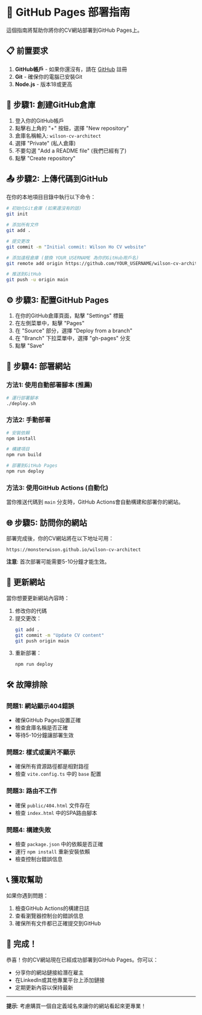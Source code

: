 # 🚀 GitHub Pages 部署指南

這個指南將幫助你將你的CV網站部署到GitHub Pages上。

## 📋 前置要求

1. **GitHub帳戶** - 如果你還沒有，請在 [GitHub](https://github.com) 註冊
2. **Git** - 確保你的電腦已安裝Git
3. **Node.js** - 版本18或更高

## 🔧 步驟1: 創建GitHub倉庫

1. 登入你的GitHub帳戶
2. 點擊右上角的 "+" 按鈕，選擇 "New repository"
3. 倉庫名稱輸入: `wilson-cv-architect`
4. 選擇 "Private" (私人倉庫)
5. 不要勾選 "Add a README file" (我們已經有了)
6. 點擊 "Create repository"

## 📤 步驟2: 上傳代碼到GitHub

在你的本地項目目錄中執行以下命令：

```bash
# 初始化Git倉庫 (如果還沒有的話)
git init

# 添加所有文件
git add .

# 提交更改
git commit -m "Initial commit: Wilson Ho CV website"

# 添加遠程倉庫 (替換 YOUR_USERNAME 為你的GitHub用戶名)
git remote add origin https://github.com/YOUR_USERNAME/wilson-cv-architect.git

# 推送到GitHub
git push -u origin main
```

## ⚙️ 步驟3: 配置GitHub Pages

1. 在你的GitHub倉庫頁面，點擊 "Settings" 標籤
2. 在左側菜單中，點擊 "Pages"
3. 在 "Source" 部分，選擇 "Deploy from a branch"
4. 在 "Branch" 下拉菜單中，選擇 "gh-pages" 分支
5. 點擊 "Save"

## 🚀 步驟4: 部署網站

### 方法1: 使用自動部署腳本 (推薦)

```bash
# 運行部署腳本
./deploy.sh
```

### 方法2: 手動部署

```bash
# 安裝依賴
npm install

# 構建項目
npm run build

# 部署到GitHub Pages
npm run deploy
```

### 方法3: 使用GitHub Actions (自動化)

當你推送代碼到 `main` 分支時，GitHub Actions會自動構建和部署你的網站。

## 🌐 步驟5: 訪問你的網站

部署完成後，你的CV網站將在以下地址可用：

```
https://monsterwison.github.io/wilson-cv-architect
```

**注意**: 首次部署可能需要5-10分鐘才能生效。

## 🔄 更新網站

當你想要更新網站內容時：

1. 修改你的代碼
2. 提交更改：
   ```bash
   git add .
   git commit -m "Update CV content"
   git push origin main
   ```
3. 重新部署：
   ```bash
   npm run deploy
   ```

## 🛠️ 故障排除

### 問題1: 網站顯示404錯誤
- 確保GitHub Pages設置正確
- 檢查倉庫名稱是否正確
- 等待5-10分鐘讓部署生效

### 問題2: 樣式或圖片不顯示
- 確保所有資源路徑都是相對路徑
- 檢查 `vite.config.ts` 中的 `base` 配置

### 問題3: 路由不工作
- 確保 `public/404.html` 文件存在
- 檢查 `index.html` 中的SPA路由腳本

### 問題4: 構建失敗
- 檢查 `package.json` 中的依賴是否正確
- 運行 `npm install` 重新安裝依賴
- 檢查控制台錯誤信息

## 📞 獲取幫助

如果你遇到問題：

1. 檢查GitHub Actions的構建日誌
2. 查看瀏覽器控制台的錯誤信息
3. 確保所有文件都已正確提交到GitHub

## 🎉 完成！

恭喜！你的CV網站現在已經成功部署到GitHub Pages。你可以：

- 分享你的網站鏈接給潛在雇主
- 在LinkedIn或其他專業平台上添加鏈接
- 定期更新內容以保持最新

---

**提示**: 考慮購買一個自定義域名來讓你的網站看起來更專業！ 
